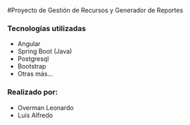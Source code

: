 #Proyecto de Gestión de Recursos y Generador de Reportes
### Tecnologías utilizadas
- Angular
- Spring Boot (Java)
- Postgresql
- Bootstrap
- Otras más...

### Realizado por:
- Overman Leonardo
- Luis Alfredo

